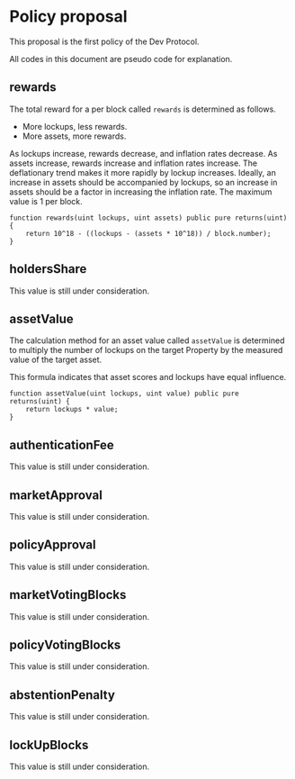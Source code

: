 # Policy proposal

This proposal is the first policy of the Dev Protocol.

All codes in this document are pseudo code for explanation.

## rewards

The total reward for a per block called `rewards` is determined as follows.

- More lockups, less rewards.
- More assets, more rewards.

As lockups increase, rewards decrease, and inflation rates decrease. As assets increase, rewards increase and inflation rates increase. The deflationary trend makes it more rapidly by lockup increases. Ideally, an increase in assets should be accompanied by lockups, so an increase in assets should be a factor in increasing the inflation rate. The maximum value is 1 per block.

```solidity
function rewards(uint lockups, uint assets) public pure returns(uint) {
	return 10^18 - ((lockups - (assets * 10^18)) / block.number);
}
```

## holdersShare

This value is still under consideration.

## assetValue

The calculation method for an asset value called `assetValue` is determined to multiply the number of lockups on the target Property by the measured value of the target asset.

This formula indicates that asset scores and lockups have equal influence.

```solidity
function assetValue(uint lockups, uint value) public pure returns(uint) {
	return lockups * value;
}
```

## authenticationFee

This value is still under consideration.

## marketApproval

This value is still under consideration.

## policyApproval

This value is still under consideration.

## marketVotingBlocks

This value is still under consideration.

## policyVotingBlocks

This value is still under consideration.

## abstentionPenalty

This value is still under consideration.

## lockUpBlocks

This value is still under consideration.

